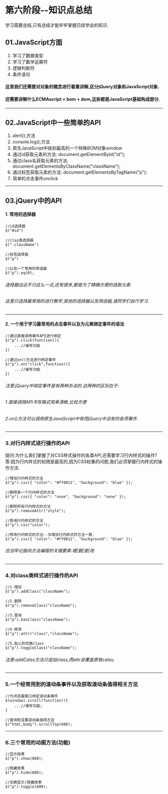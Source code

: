 # 第六阶段--知识点总结
学习需要总结,只有总结才能牢牢掌握已经学会的知识.
## 01.JavaScript方面  
1. 学习了数据类型  
2. 学习了数学运算符  
3. 逻辑判断符  
4. 条件语句
#### 这里我们还需要对对象的概念进行着重讲解,区分jQuery对象和JavaScript对象.  
#### 还需要讲解什么ECMAscript + bom + dom,这些都是JavaScript基础构成部分.

---
## 02.JavaScript中一些简单的API
1. alert();方法  
2. console.log();方法
3. 原生JavaScript中级别最高的一个特殊BOM对象window
4. 通过id获取元素的方法: document.getElementById("id");
5. 通过class名获取元素的方法: document.getElementsByClassName("className");
6. 通过标签获取元素的方法: document.getElementsByTagName("p");
7. 简单的点击事件onclick
---
## 03.jQuery中的API
#### 1. 常用的选择器

```
//id选择器
$("#id")

//clas类选择器
$(".className")

//标签选择器
$("p")

//以及一个常用的筛选器
$("p").eq(0);
```
###### 选择器远远不只这么一点,还有很多,都是为了精确方便的选取元素.  
###### 这里只选择最常用的进行教学,其他的选择器以及筛选器,请同学们自行学习.

---

#### 2. 一个用于学习最常用的点击事件以及为元素绑定事件的语法

```
//通过直接调用事件API进行绑定
$("p").click(function(){
    ...//编写功能
})

//通过on()方法进行绑定事件
$("p").on("click",function(){
    ...//编写功能
})
```
###### 注意:jQuery中绑定事件是有两种办法的.这两种的区别在于:  
###### 1.直接调用API书写格式简单清晰,比较方便
###### 2.on()方法可以调用原生JavaScript中有而jQuery中没有的各项事件.  

---

### 3.对行内样式进行操作的API 
提问:为什么我们掌握了对CSS样式操作的各类API,还需要学习行内样式的操作?  
答:因为行内样式的权限是最高的,因为CSS权重的问题,我们必须掌握行内样式的操作方法.

```
//增加行内样式的方法
$("p").css({ "color": "#ff0011", "background": "blue" });

//删除某一个行内样式的方法
$("p").css({ "color": "none", "background": "none" });

//删除所有行内样式的方法
$("p").removeAttr("style");

//查询行内样式的方法
$("p").css("color");

//修改行内样式的方法--与增加行内样式的方法一致.
$("p").css({ "color": "#ff0011", "background": "blue" });
```
###### 应当牢记面向方法编程的关键要素:增|删|查|改

---
### 4.对class类样式进行操作的API  

```
//1.增加
$("p").addClass("className");

//2.删除
$("p").removeClass("className");

//3.查询
$("p").hasClass("className");

//4.修改
$("p").attr("class","className");

//5.贴心的切换class
$("p").toggleClass("className");
```
###### 注意:addCalss方法只追加class,而attr会覆盖原有calss;  

---

### 5.一个经常用到的滚动条事件以及获取滚动条值得相关方法

```
//为浏览器窗口绑定滚动条事件
$(window).scroll(function(){
    ...//编写功能;
}

//查询和设置滚动条值得方法
$("html,body").scrollTop(600);
```

---
### 6.三个常用的动画方法(功能)

```
//显示效果
$("p").show(600);

//隐藏效果
$("p").hide(600);

//切换显示|隐藏效果
$("p").toggle(600);
```
